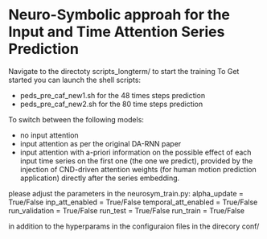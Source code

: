 # Neuro-Symbolic approah for the Input and Time Attention Series Prediction

Navigate to the directoty scripts_longterm/ to start the training
To Get started you can launch the shell scripts:
- peds_pre_caf_new1.sh for the 48 times steps prediction
- peds_pre_caf_new2.sh for the 80 time steps prediction

To switch between the following models:
- no input attention
- input attention as per the original DA-RNN paper
- input attention with a-priori information on the possible effect of each input time series on the first one (the one we predict), provided by 
the injection of CND-driven attention weights (for human motion prediction application) directly after the series embedding.

please adjust the parameters in the neurosym_train.py:
alpha_update = True/False
inp_att_enabled = True/False
temporal_att_enabled = True/False
run_validation = True/False
run_test = True/False
run_train = True/False

in addition to the hyperparams in the configuraion files in the direcory conf/
